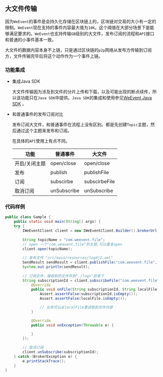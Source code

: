 ## 大文件传输

因为`WeEvent`的事件是会持久化存储在区块链上的，区块链对交易的大小有一定的限制。`WeEvent`现在支持的事件内容最大值为`10K`。这个阈值在大部分场景下是能够满足要求的。`WeEvent`也支持传输`GB`级别的大文件，发布订阅的流程和`API`接口和普通的小事件基本一致。

大文件的数据内容本身不上链，只是通过区块链的`p2p`网络从发布方传输到订阅方，文件传输完毕后将这个动作作为一个事件上链。

### 功能集成
- 集成Java SDK

  大文件传输因为涉及到文件的分片上传和下载，以及可能出现的断点续传，所以该功能只在`Java SDK`中提供。`Java SDK`的集成和使用参见[WeEvent Java SDK](../protocol/javasdk.html) 。
  
- 和普通事件的发布订阅对比

  发布订阅大文件，和普通事件在流程上没有区别。都是先创建`Topic`主题，然后通过这个主题来发布和订阅。
  
  在具体的`API`使用上有点不同。
  
  | 功能          | 普通事件    | 大文件        |
  | ------------- | ----------- | ------------- |
  | 开启/关闭主题 | open/close  | open/close    |
  | 发布          | publish     | publishFile   |
  | 订阅          | subscirbe   | subscirbeFile |
  | 取消订阅      | unSubscribe | unSubscribe   |


### 代码样例

```java
public class Sample {
    public static void main(String[] args) {
    try {
        IWeEventClient client = new IWeEventClient.Builder().brokerUrl("http://localhost:8080/weevent-broker");
        
        String topicName = "com.weevent.file";
        // open 一个"com.weevent.file"的主题,可以重复open
        client.open(topicName);
        
        // 发布文件 "src/main/resources/log4j2.xml"
        SendResult sendResult = client.publishFile("com.weevent.file", new File("src/main/resources/log4j2.xml").getAbsolutePath());
        System.out.println(sendResult);
        
        // 订阅文件，接收到的文件存到"./logs"目录下
        String subscriptionId = client.subscribeFile("com.weevent.file", "./logs", new IWeEventClient.FileListener() {
            @Override
            public void onFile(String subscriptionId, String localFile) {
                Assert.assertFalse(subscriptionId.isEmpty());
                Assert.assertFalse(localFile.isEmpty());

                // 业务可以从localFile里读取到文件内容
            }

            @Override
            public void onException(Throwable e) {

            }
        });
        
        // 取消订阅
        client.unSubscribe(subscriptionId);
    } catch (BrokerException e) {
        e.printStackTrace();
    }
}
```

